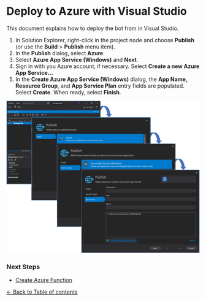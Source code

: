 # Deploy to Azure with Visual Studio
This document explains how to deploy the bot from in Visual Studio.

1. In Solution Explorer, right-click in the project node and choose **Publish** (or use the **Build** > **Publish** menu item).
1. In the **Publish** dialog, select **Azure**.
1. Select **Azure App Service (Windows)** and **Next**.
1. Sign in with you Azure account, if necessary. Select **Create a new Azure App Service...**
1. In the **Create Azure App Service (Windows)** dialog, the **App Name, Resource Group**, and **App Service Plan** entry fields are populated. Select **Create**. When ready, select **Finish**.

![Deploy to Azure](images/deploy.png)

### Next Steps

* [Create Azure Function](AzureFunction.md#create-azure-function)

[← Back to Table of contents](README.md#table-of-contents)
